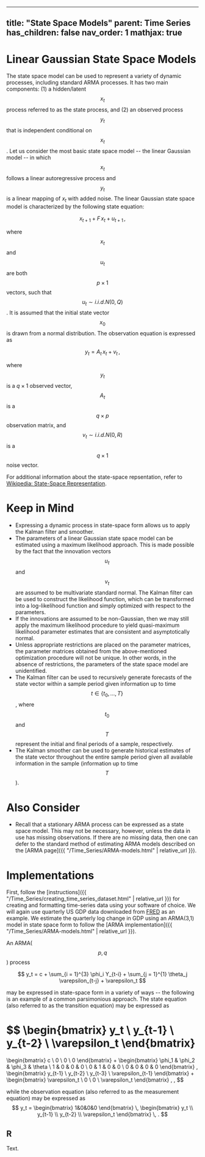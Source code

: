 
---
title: "State Space Models"
parent: Time Series
has_children: false
nav_order: 1
mathjax: true
---

# Linear Gaussian State Space Models

The state space model can be used to represent a variety of dynamic processes, including standard ARMA processes. 
It has two main components: (1) a hidden/latent $$x_t$$ process referred to as the state process, and (2) an observed process $$y_t$$ that is independent conditional on $$x_t$$.
Let us consider the most basic state space model -- the linear Gaussian model -- in which $$x_t$$ follows a linear autoregressive process and $$y_t$$ is a linear mapping of $x_t$ with added noise.
The linear Gaussian state space model is characterized by the following state equation:

$$ x_{t+1} + F \, x_{t} + u_{t+1} \, ,$$

where $$x_t$$ and $$u_t$$ are both $$p \times 1$$ vectors, such that $$u_t \sim i.i.d. N(0,Q)$$. 
It is assumed that the initial state vector $$x_0$$ is drawn from a normal distribution. 
The observation equation is expressed as 

$$y_t = A_t \, x_t + v_t \, ,$$ 

where $$y_t$$ is a $q \times 1$ observed vector, $$A_t$$ is a $$q \times p$$ observation matrix, and $$v_t \sim i.i.d. N(0,R)$$ is a $$q \times 1$$ noise vector.

For additional information about the state-space repsentation, refer to [Wikipedia: State-Space Representation](https://en.wikipedia.org/wiki/State-space_representation#:~:text=In%20control%20engineering%2C%20a%20state,differential%20equations%20or%20difference%20equations.&text=The%20%22state%20space%22%20is%20the,axes%20are%20the%20state%20variables.).

# Keep in Mind

- Expressing a dynamic process in state-space form allows us to apply the Kalman filter and smoother.
- The parameters of a linear Gaussian state space model can be estimated using a maximum likelihood approach.
This is made possible by the fact that the innovation vectors $$u_t$$ and $$v_t$$ are assumed to be multivariate standard normal.
The Kalman filter can be used to construct the likelihood function, which can be transformed into a log-likelihood function and simply optimized with respect to the parameters. 
- If the innovations are assumed to be non-Gaussian, then we may still apply the maximum likelihood procedure to yield quasi-maximum likelihood parameter estimates that are consistent and asymptotically normal.
- Unless appropriate restrictions are placed on the parameter matrices, the parameter matrices obtained from the above-mentioned optimization procedure will not be unique. 
In other words, in the absence of restrictions, the parameters of the state space model are unidentified. 
- The Kalman filter can be used to recursively generate forecasts of the state vector within a sample period given information up to time $$t \in \{t_0,\ldots,T\}$$, where $$t_0$$ and $$T$$ represent the initial and final periods of a sample, respectively.
- The Kalman smoother can be used to generate historical estimates of the state vector throughout the entire sample period given all available information in the sample (information up to time $$T$$).

# Also Consider 

- Recall that a stationary ARMA process can be expressed as a state space model.
This may not be necessary, however, unless the data in use has missing observations.
If there are no missing data, then one can defer to the standard method of estimating ARMA models described on the [ARMA page]({{ "/Time_Series/ARMA-models.html" | relative_url }}).

# Implementations

First, follow the [instructions]({{ "/Time_Series/creating_time_series_dataset.html" | relative_url }}) for creating and formatting time-series data using your software of choice. 
We will again use quarterly US GDP data downloaded from [FRED](https://fred.stlouisfed.org/series/GDPC1) as an example.
We estimate the quarterly log change in GDP using an ARMA(3,1) model in state space form to follow the [ARMA implementation]({{ "/Time_Series/ARMA-models.html" | relative_url }}). 

An ARMA($$p,q$$) process 

$$ y_t = c + \sum_{i = 1}^{3} \phi_i Y_{t-i} + \sum_{j = 1}^{1} \theta_j \varepsilon_{t-j} + \varepsilon_t $$

may be expressed in state-space form in a variety of ways -- the following is an example of a common parsimonious approach.
The state equation (also referred to as the transition equation) may be expressed as 

$$ 
\begin{bmatrix} y_t \\ y_{t-1} \\ y_{t-2} \\ \varepsilon_t \end{bmatrix}
= 
\begin{bmatrix} c \\ 0 \\ 0 \\ 0 \end{bmatrix} 
+
\begin{bmatrix} \phi_1 & \phi_2 & \phi_3 & \theta \\ 1 & 0 & 0 & 0 \\ 0 & 1 & 0 & 0 \\ 0 & 0 & 0 & 0 \end{bmatrix}
\, \begin{bmatrix} y_{t-1} \\ y_{t-2} \\ y_{t-3} \\ \varepsilon_{t-1} \end{bmatrix}
+
\begin{bmatrix} \varepsilon_t \\ 0 \\ 0 \\ \varepsilon_t \end{bmatrix} \, ,
$$

while the observation equation (also referred to as the measurement equation) may be expressed as 
$$ 
y_t = \begin{bmatrix} 1&0&0&0 \end{bmatrix} \, \begin{bmatrix} y_t \\ y_{t-1} \\ y_{t-2} \\ \varepsilon_t \end{bmatrix} \, .
$$

## R

Text.

```r



```